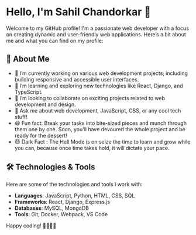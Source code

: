 # Hello, I'm Sahil Chandorkar 👋

Welcome to my GitHub profile! I'm a passionate web developer with a focus on creating dynamic and user-friendly web applications. Here’s a bit about me and what you can find on my profile:

## 🚀 About Me

- 🔭 I’m currently working on various web development projects, including building responsive and accessible user interfaces.
- 🌱 I’m learning and exploring new technologies like React, Django, and TypeScript.
- 👯 I’m looking to collaborate on exciting projects related to web development and design.
- 💬 Ask me about web development, JavaScript, CSS, or any cool tech stuff!
- 😄 Fun fact: Break your tasks into bite-sized pieces and munch through them one by one. Soon,                     you'll have devoured the whole project and be ready for the dessert!
- 😈 Dark Fact : The Hell Mode is on seize the time to learn and grow while you can, because once time takes hold, it will dictate your pace.

## 🛠️ Technologies & Tools

Here are some of the technologies and tools I work with:

- **Languages**: JavaScript, Python, HTML, CSS, SQL
- **Frameworks**: React, Django, Express.js
- **Databases**: MySQL, MongoDB
- **Tools**: Git, Docker, Webpack, VS Code


Happy coding! 👨‍💻👩‍💻
